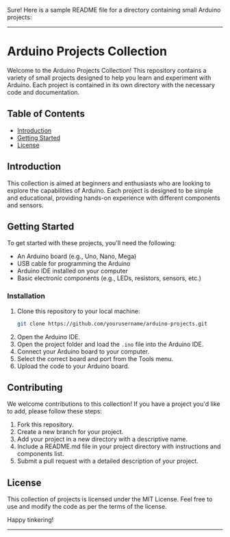 Sure! Here is a sample README file for a directory containing small Arduino projects:

---

# Arduino Projects Collection

Welcome to the Arduino Projects Collection! This repository contains a variety of small projects designed to help you learn and experiment with Arduino. Each project is contained in its own directory with the necessary code and documentation.

## Table of Contents

- [Introduction](#introduction)
- [Getting Started](#getting-started)
- [License](#license)

## Introduction

This collection is aimed at beginners and enthusiasts who are looking to explore the capabilities of Arduino. Each project is designed to be simple and educational, providing hands-on experience with different components and sensors.

## Getting Started

To get started with these projects, you'll need the following:

- An Arduino board (e.g., Uno, Nano, Mega)
- USB cable for programming the Arduino
- Arduino IDE installed on your computer
- Basic electronic components (e.g., LEDs, resistors, sensors, etc.)

### Installation

1. Clone this repository to your local machine:
    ```sh
    git clone https://github.com/yourusername/arduino-projects.git
    ```
2. Open the Arduino IDE.
3. Open the project folder and load the `.ino` file into the Arduino IDE.
4. Connect your Arduino board to your computer.
5. Select the correct board and port from the Tools menu.
6. Upload the code to your Arduino board.

## Contributing

We welcome contributions to this collection! If you have a project you'd like to add, please follow these steps:

1. Fork this repository.
2. Create a new branch for your project.
3. Add your project in a new directory with a descriptive name.
4. Include a README.md file in your project directory with instructions and components list.
5. Submit a pull request with a detailed description of your project.

## License

This collection of projects is licensed under the MIT License. Feel free to use and modify the code as per the terms of the license.

Happy tinkering!

---

